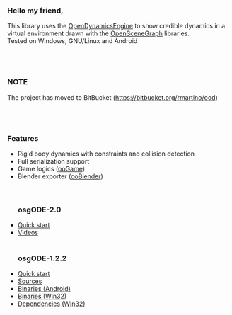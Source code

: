 ### Hello my friend, ###
This library uses the [OpenDynamicsEngine](http://www.ode.org) to show credible dynamics in a virtual environment drawn with the [OpenSceneGraph](http://www.openscenegraph.com) libraries.<br>
Tested on Windows, GNU/Linux and Android<br>
<br>
<br>
<br>
<h3>NOTE</h3>
The project has moved to BitBucket (<a href='https://bitbucket.org/rmartino/ood/?utm_source=code.google.com/p/osgode&utm_medium=referral'>https://bitbucket.org/rmartino/ood</a>)<br>
<br>
<br>
<br>
<h3>Features</h3>
<ul><li>Rigid body dynamics with constraints and collision detection <br>
</li><li>Full serialization support <br>
</li><li>Game logics (<a href='http://code.google.com/p/oogame/?utm_source=code.google.com/p/osgode&utm_medium=referral'>ooGame</a>) <br>
</li><li>Blender exporter (<a href='http://code.google.com/p/ooblender/?utm_source=code.google.com/p/osgode&utm_medium=referral'>ooBlender</a>)<br>
<br>
<br>
<h3>osgODE-2.0</h3>
</li><li><a href='http://mart1no.altervista.org/osgODE-2.0.0/'>Quick start</a> <br>
</li><li><a href='http://www.youtube.com/user/SirRoccoMartino/videos'>Videos</a>
<br>
<br>
<h3>osgODE-1.2.2</h3>
</li><li><a href='http://mart1no.altervista.org/osgODE-1.2.2/'>Quick start</a> <br>
</li><li><a href='https://drive.google.com/open?id=0B1p6l91TnBzFYUtxdzBXLVpqbW8&authuser=0'>Sources</a> <br>
</li><li><a href='https://drive.google.com/open?id=0B1p6l91TnBzFb2RzaFg0YkVsM0U&authuser=0'>Binaries (Android)</a> <br>
</li><li><a href='https://drive.google.com/open?id=0B1p6l91TnBzFWU5mRGxMSlhib00&authuser=0'>Binaries (Win32)</a> <br>
</li><li><a href='https://drive.google.com/open?id=0B1p6l91TnBzFRlkxSlJyMDdScDQ&authuser=0'>Dependencies (Win32)</a> <br>
